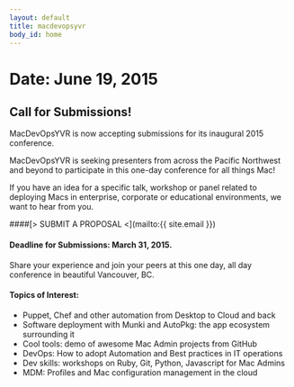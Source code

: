 ```yaml
---
layout: default
title: macdevopsyvr
body_id: home
---
```


# Date:   June 19, 2015

## Call for Submissions!

MacDevOpsYVR is now accepting submissions for its inaugural 2015 conference.

MacDevOpsYVR is seeking presenters from across the Pacific Northwest and beyond to participate in this one-day conference for all things Mac!

If you have an idea for a specific talk, workshop or panel related to deploying Macs in enterprise, corporate or educational environments, we want to hear from you.
<br>

####[> SUBMIT A PROPOSAL <](mailto:{{ site.email }})
<br>

#### Deadline for Submissions: March 31, 2015.

Share your experience and join your peers at this one day, all day conference in beautiful Vancouver, BC.

#### Topics of Interest:

* Puppet, Chef and other automation from Desktop to Cloud and back
* Software deployment with Munki and AutoPkg: the app ecosystem surrounding it
* Cool tools: demo of awesome Mac Admin projects from GitHub
* DevOps: How to adopt Automation and Best practices in IT operations
* Dev skills: workshops on Ruby, Git, Python, Javascript for Mac Admins
* MDM: Profiles and Mac configuration management in the cloud

